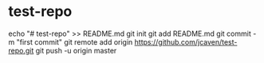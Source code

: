 # test-repo
echo "# test-repo" >> README.md
git init
git add README.md
git commit -m "first commit"
git remote add origin https://github.com/jcaven/test-repo.git
git push -u origin master
